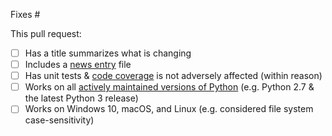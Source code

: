 Fixes #

This pull request:
- [ ] Has a title summarizes what is changing
- [ ] Includes a [news entry](https://github.com/Microsoft/vscode-python/tree/master/news) file
- [ ] Has unit tests & [code coverage](https://codecov.io/gh/Microsoft/vscode-python) is not adversely affected (within reason)
- [ ] Works on all [actively maintained versions of Python](https://devguide.python.org/#status-of-python-branches) (e.g. Python 2.7 & the latest Python 3 release)
- [ ] Works on Windows 10, macOS, and Linux (e.g. considered file system case-sensitivity)
